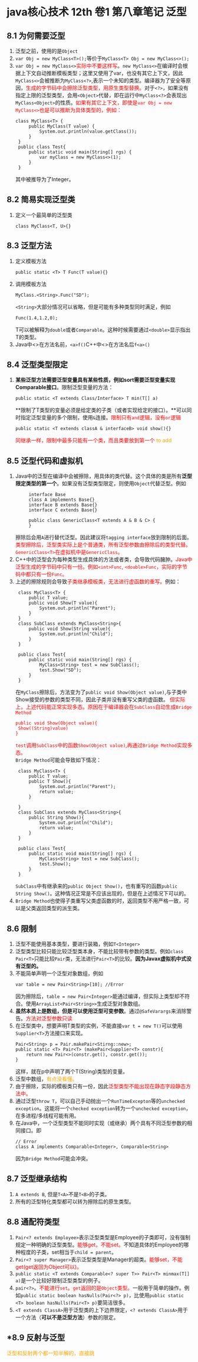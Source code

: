 # java核心技术 12th 卷1  第八章笔记 泛型

## 8.1 为何需要泛型
1. 泛型之前，使用的是`Object`
2. `var Obj = new MyClass<T>();`等价于`MyClass<T> Obj = new MyClass<>();`
3. `var Obj = new MyClass<>`<font color = "red">实际中不要这样写</font>。`new MyClass<>`在编译时会根据上下文自动推断模板类型；这里又使用了var，也没有其它上下文，因此`MyClass<>`会被推断为`MyClass<?>`,表示一个未知的类型。编译器为了安全等原因，<font color = "red">生成的字节码中会擦除泛型类型，用原生类型替换。</font>对于`<?>`，如果没有指定上限的泛型类型，会用`<Object>`代替，即在运行中`MyClass<?>`会表现出`MyClass<Object>`的性质。<font color = "red">如果有其它上下文，即使是`var Obj = new MyClass<>`也是可以推断为具体类型的，例如：</font>
   ```
   class MyClass<T> {
        public MyClass(T value) {
            System.out.println(value.getClass());
        }
    }
    public class Test{
        public static void main(String[] rgs) {
            var myClass = new MyClass<>(1);
        }
    }   
   ```
   其中<T>被推导为了Integer。
   

## 8.2 简易实现泛型类
1. 定义一个最简单的泛型类
   ```
   class MyClass<T, U>{}
   ```

## 8.3 泛型方法
1. 定义模板方法
   ```
   public static <T> T Func(T value){}
   ```
2. 调用模板方法
   ```
   MyClass.<String>.Func("SD");
   ```
   `<String>`大部分情况可以省略，但是可能有多种类型同时满足，例如
   ```
   Func(1.4,1.2,0);
   ```
   T可以被解释为`double`或者`Comparable`。这种时候需要通过`<double>`显示指出T的类型。
3. Java中<>在方法名前，`<a>f()`C++中<>在方法名后`f<a>()`

## 8.4 泛型类型限定
1. **某些泛型方法需要泛型变量具有某些性质，例如sort需要泛型变量实现Comparable接口**。限制泛型变量的方法：
   ```
   public static <T extends Class/Interface> T min(T[] a)
   ```
   **限制了T类型的变量必须是给定类的子类（或者实现给定的接口）。**可以同时指定泛型变量的多个限制，使用`&`连接。<font color = "red">限制只有`and`逻辑，没有`or`逻辑</font>
   ```
   public static <T extends classA & interfaceB> void show(){} 
   ```
    <font color = "red">同继承一样，限制中最多只能有一个类，而且类要放到第一个</font>
   <font color = "orange">to add</font>

## 8.5 泛型代码和虚拟机
1. Java中的泛型在编译中会被擦除，用具体的类代替。这个具体的类是所有**泛型限定类型的第一个**。如果没有泛型类型限定，则使用`Object`代替泛型。例如
   ```
        interface Base
        class A implements Base{}
        interface B extends Base{}
        interface C extends Base{}

        public class GenericClass<T extends A & B & C> {
        }
   ```
   擦除后会用`A`进行替代泛型。因此建议将`tagging interface`放到限制的后面。<font color = "red">类型擦除后，泛型类实际上是个普通类，所有泛型参数由擦除后的类型代替。`GenericClass<T>`在虚拟机中是`GenericClass`。</font>
2. C++中的泛型会为每种类型生成具体的方法或者类，会导致代码臃肿。<font color = "red">Java中泛型生成的字节码中只有一份。例如`<int>Func`, `<double>Func`，实际的字节码中都只有一份`Func`。</font>
3. 上述的擦除规则会导致<font color = "red">子类继承模板类，无法进行虚函数的重写。</font>例如：
   ```
    class MyClass<T> {
        public T value;
        public void Show(T value){
            System.out.println("Parent");
        }
    }
    class SubClass extends MyClass<String>{
        public void Show(String value){
            System.out.println("Child");
        }
    }

    public class Test{
        public static void main(String[] rgs) {
            MyClass<String> test = new SubClass();
            test.Show("SD");
        }
    }
   ```
   在`MyClass`擦除后，方法变为了`public void Show(Object value)`,与子类中Show接受的参数的类型不同，因此子类并没有重写父类的虚函数。
   <font color = "red">但实际上，上述代码能正常实现多态。原因在于编译器会在`SubClass`自动生成`Bridge Method`
   ```
   public void Show(Object value){
    Show((String)value)
   }
   ```
   `test`调用`SubClass`中的函数`Show(Object value)`,再通过`Bridge Method`实现多态。
   </font>
   <br>
   `Bridge Method`可能会导致如下情况：
   ```
    class MyClass<T> {
        public T value;
        public T Show(){
            System.out.println("Parent");
            return value;
        }

    }
    class SubClass extends MyClass<String>{
        public String Show(){
            System.out.println("Child");
            return value;
        }
    }

    public class Test{
        public static void main(String[] rgs) {
            MyClass<String> test = new SubClass();
            test.Show();
        }
    }
   ```
   `SubClass`中有继承来的`public Object Show()`，也有重写的函数`public String Show()`。这种情况正常是不应该出现的，但是在上述情况下可以的。
4. `Bridge Method`也使得子类重写父类虚函数的时，返回类型不用严格一致，可以是父类返回类型的派生类。

## 8.6 限制
1. 泛型不能使用基本类型，要进行装箱，例如`T<Integer>` 
2. 泛型类型比较只能比较泛型类本身，不能比较带有参数的类型。例如`class Pair<T>`只能比较`Pair`类，无法进行`Pair<T>`的比较。**因为Javax虚拟机中式没有泛型的。**
3. 不能简单声明一个泛型对象数组，例如
   ```
   var table = new Pair<String>[10]; //Error
   ```
   因为擦除后，`table = new Pair<Integer>`能通过编译，但实际上类型却不符合。使用`ArrayList<Pair<String>>`生成泛型对象数组。
4. **虽然本质上是数组，但是可以使用泛型可变参数**。通过`@SafeVarargs`来消除警告。<font color = "red">方法对泛型参数只读</font>
5. 在泛型类中，想要声明T类型的实例，不能直接`var t = new T()`可以使用`Supplier<T>`方法接口来实现。
    ```
    Pair<String> p = Pair.makePair<Stirng::new>;
    public static <T> Pair<T> (makePair<Supplier<T> constr){
        return new Pair<>(constr.get(), constr.get());
    }
    ```
    这样，就在p中声明了两个T(String)类型的变量。
6. 泛型中数组，<font color = "orange">有点没看懂。</font>
7. 由于擦除，实际的模板类只有一份，因此<font color = "red">泛型类型不能出现在静态字段静态方法中。</font>
8. 通过泛型`throw T`，可以自己手动抛出一个`RunTimeExcepton`等的`unchecked exception`。这能将一个`checked exception`转为一个`unchecked exception`，在多进程/多线程可能有用。
9. 在Java中，一个泛型类型不能同时实现（或继承）两个具有不同泛型参数的相同接口。即
    ```
    // Error
    class A implements Comparable<Integer>, Comparable<String>
    ```
    因为`Bridge Method`可能会冲突。

## 8.7 泛型继承结构
1. `A extends B`, 但是`T<A>`不是`T<B>`的子类。
2. 所有的泛型特化类型都可以转为擦除后的原生类型。

## 8.8 通配符类型
1. `Pair<? extends Employee>`表示泛型类型是Employee的子类即可，没有强制规定一种明确的泛型类型。<font color = "red">能够get，不能set。</font>不知道具体的Employee的哪种程度的子类，set相当于`child = parent`。
2. `Pair<? super Manager>`表示泛型类型是Manager的超类。<font color = "red">能够set，不能get(get返回为Object可以)。</font>
3. `public static <T extends Comparable<? super T>> Pair<T> minmax(T[] a)`是一个比较好限制泛型类型的例子。
4. `pair<?>`。<font color = "red">不能进行`set`。`get`返回的是`Object`类型。</font>一般用于简单的操作。例如`public static boolean hasNulls(Pair<?> p)`，比使用`public static <T> boolean hasNulls(Pair<T> p)`要简洁很多。
5. `<T extends ClassA>`用于泛型类的上下边界限定，`<? extends ClassA>`用于一个方法（**可以不是泛型方法**）参数的限定。
## *8.9 反射与泛型
<font color = "orange">泛型和反射两个都一知半解的，直接跳</font>